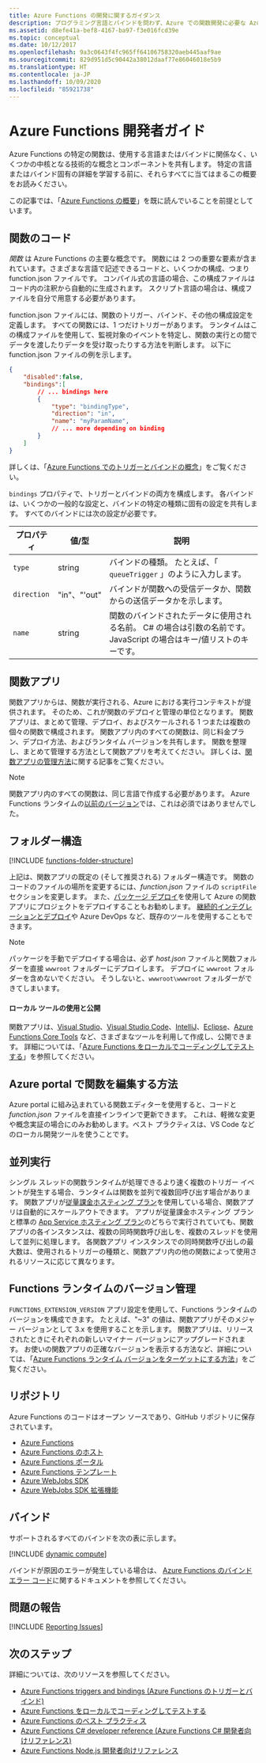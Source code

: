 ```yaml
---
title: Azure Functions の開発に関するガイダンス
description: プログラミング言語とバインドを問わず、Azure での関数開発に必要な Azure Functions の概念とテクニックについて説明します。
ms.assetid: d8efe41a-bef8-4167-ba97-f3e016fcd39e
ms.topic: conceptual
ms.date: 10/12/2017
ms.openlocfilehash: 9a3c0643f4fc965ff64106758320aeb445aaf9ae
ms.sourcegitcommit: 829d951d5c90442a38012daaf77e86046018e5b9
ms.translationtype: HT
ms.contentlocale: ja-JP
ms.lasthandoff: 10/09/2020
ms.locfileid: "85921738"
---
```

# <a name="azure-functions-developer-guide"></a>Azure Functions 開発者ガイド
Azure Functions の特定の関数は、使用する言語またはバインドに関係なく、いくつかの中核となる技術的な概念とコンポーネントを共有します。 特定の言語またはバインド固有の詳細を学習する前に、それらすべてに当てはまるこの概要をお読みください。

この記事では、「[Azure Functions の概要](functions-overview.md)」を既に読んでいることを前提としています。

## <a name="function-code"></a>関数のコード
*関数* は Azure Functions の主要な概念です。 関数には 2 つの重要な要素が含まれています。さまざまな言語で記述できるコードと、いくつかの構成、つまり function.json ファイルです。 コンパイル式の言語の場合、この構成ファイルはコード内の注釈から自動的に生成されます。 スクリプト言語の場合は、構成ファイルを自分で用意する必要があります。

function.json ファイルには、関数のトリガー、バインド、その他の構成設定を定義します。 すべての関数には、1 つだけトリガーがあります。 ランタイムはこの構成ファイルを使用して、監視対象のイベントを特定し、関数の実行との間でデータを渡したりデータを受け取ったりする方法を判断します。 以下に function.json ファイルの例を示します。

```json
{
    "disabled":false,
    "bindings":[
        // ... bindings here
        {
            "type": "bindingType",
            "direction": "in",
            "name": "myParamName",
            // ... more depending on binding
        }
    ]
}
```

詳しくは、「[Azure Functions でのトリガーとバインドの概念](functions-triggers-bindings.md)」をご覧ください。

`bindings` プロパティで、トリガーとバインドの両方を構成します。 各バインドは、いくつかの一般的な設定と、バインドの特定の種類に固有の設定を共有します。 すべてのバインドには次の設定が必要です。

| プロパティ | 値/型 | 説明 |
| --- | --- | --- |
| `type` |string |バインドの種類。 たとえば、「 `queueTrigger` 」のように入力します。 |
| `direction` |"in"、"'out" |バインドが関数への受信データか、関数からの送信データかを示します。 |
| `name` |string |関数のバインドされたデータに使用される名前。 C# の場合は引数の名前です。JavaScript の場合はキー/値リストのキーです。 |

## <a name="function-app"></a>関数アプリ
関数アプリからは、関数が実行される、Azure における実行コンテキストが提供されます。 そのため、これが関数のデプロイと管理の単位となります。 関数アプリは、まとめて管理、デプロイ、およびスケールされる 1 つまたは複数の個々の関数で構成されます。 関数アプリ内のすべての関数は、同じ料金プラン、デプロイ方法、およびランタイム バージョンを共有します。 関数を整理し、まとめて管理する方法として関数アプリを考えてください。 詳しくは、[関数アプリの管理方法](functions-how-to-use-azure-function-app-settings.md)に関する記事をご覧ください。 

> [!NOTE]
> 関数アプリ内のすべての関数は、同じ言語で作成する必要があります。 Azure Functions ランタイムの[以前のバージョン](functions-versions.md)では、これは必須ではありませんでした。

## <a name="folder-structure"></a>フォルダー構造
[!INCLUDE [functions-folder-structure](../../includes/functions-folder-structure.md)]

上記は、関数アプリの既定の (そして推奨される) フォルダー構造です。 関数のコードのファイルの場所を変更するには、_function.json_ ファイルの `scriptFile` セクションを変更します。 また、[パッケージ デプロイ](deployment-zip-push.md)を使用して Azure の関数アプリにプロジェクトをデプロイすることもお勧めします。 [継続的インテグレーションとデプロイ](functions-continuous-deployment.md)や Azure DevOps など、既存のツールを使用することもできます。

> [!NOTE]
> パッケージを手動でデプロイする場合は、必ず _host.json_ ファイルと関数フォルダーを直接 `wwwroot` フォルダーにデプロイします。 デプロイに `wwwroot` フォルダーを含めないでください。 そうしないと、`wwwroot\wwwroot` フォルダーができてしまいます。

#### <a name="use-local-tools-and-publishing"></a>ローカル ツールの使用と公開
関数アプリは、[Visual Studio](./functions-develop-vs.md)、[Visual Studio Code](functions-create-first-function-vs-code.md)、[IntelliJ](./functions-create-maven-intellij.md)、[Eclipse](./functions-create-maven-eclipse.md)、[Azure Functions Core Tools](./functions-develop-local.md) など、さまざまなツールを利用して作成し、公開できます。 詳細については、「[Azure Functions をローカルでコーディングしてテストする](./functions-develop-local.md)」を参照してください。

<!--NOTE: I've removed documentation on FTP, because it does not sync triggers on the consumption plan --glenga -->

## <a name="how-to-edit-functions-in-the-azure-portal"></a><a id="fileupdate"></a> Azure portal で関数を編集する方法
Azure portal に組み込まれている関数エディターを使用すると、コードと *function.json* ファイルを直接インラインで更新できます。 これは、軽微な変更や概念実証の場合にのみお勧めします。ベスト プラクティスは、VS Code などのローカル開発ツールを使うことです。

## <a name="parallel-execution"></a>並列実行
シングル スレッドの関数ランタイムが処理できるより速く複数のトリガー イベントが発生する場合、ランタイムは関数を並列で複数回呼び出す場合があります。  関数アプリが[従量課金ホスティング プラン](functions-scale.md#how-the-consumption-and-premium-plans-work)を使用している場合、関数アプリは自動的にスケールアウトできます。  アプリが従量課金ホスティング プランと標準の [App Service ホスティング プラン](../app-service/overview-hosting-plans.md)のどちらで実行されていても、関数アプリの各インスタンスは、複数の同時関数呼び出しを、複数のスレッドを使用して並列に処理します。  各関数アプリ インスタンスでの同時関数呼び出しの最大数は、使用されるトリガーの種類と、関数アプリ内の他の関数によって使用されるリソースに応じて異なります。

## <a name="functions-runtime-versioning"></a>Functions ランタイムのバージョン管理

`FUNCTIONS_EXTENSION_VERSION` アプリ設定を使用して、Functions ランタイムのバージョンを構成できます。 たとえば、"~3" の値は、関数アプリがそのメジャー バージョンとして 3.x を使用することを示します。 関数アプリは、リリースされたときにそれぞれの新しいマイナー バージョンにアップグレードされます。 お使いの関数アプリの正確なバージョンを表示する方法など、詳細については、「[Azure Functions ランタイム バージョンをターゲットにする方法](set-runtime-version.md)」をご覧ください。

## <a name="repositories"></a>リポジトリ
Azure Functions のコードはオープン ソースであり、GitHub リポジトリに保存されています。

* [Azure Functions](https://github.com/Azure/Azure-Functions)
* [Azure Functions のホスト](https://github.com/Azure/azure-functions-host/)
* [Azure Functions ポータル](https://github.com/azure/azure-functions-ux)
* [Azure Functions テンプレート](https://github.com/azure/azure-functions-templates)
* [Azure WebJobs SDK](https://github.com/Azure/azure-webjobs-sdk/)
* [Azure WebJobs SDK 拡張機能](https://github.com/Azure/azure-webjobs-sdk-extensions/)

## <a name="bindings"></a>バインド
サポートされるすべてのバインドを次の表に示します。

[!INCLUDE [dynamic compute](../../includes/functions-bindings.md)]

バインドが原因のエラーが発生している場合は、 [Azure Functions のバインド エラー コード](functions-bindings-error-pages.md)に関するドキュメントを参照してください。

## <a name="reporting-issues"></a>問題の報告
[!INCLUDE [Reporting Issues](../../includes/functions-reporting-issues.md)]

## <a name="next-steps"></a>次のステップ
詳細については、次のリソースを参照してください。

* [Azure Functions triggers and bindings (Azure Functions のトリガーとバインド)](functions-triggers-bindings.md)
* [Azure Functions をローカルでコーディングしてテストする](./functions-develop-local.md)
* [Azure Functions のベスト プラクティス](functions-best-practices.md)
* [Azure Functions C# developer reference (Azure Functions C# 開発者向けリファレンス)](functions-dotnet-class-library.md)
* [Azure Functions Node.js 開発者向けリファレンス](functions-reference-node.md)
